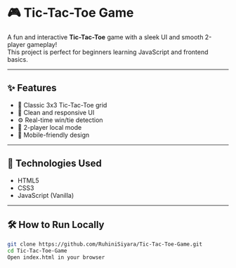 # 🎮 Tic-Tac-Toe Game

A fun and interactive **Tic-Tac-Toe** game with a sleek UI and smooth 2-player gameplay!  
This project is perfect for beginners learning JavaScript and frontend basics.

---

## ✨ Features

- 🧠 Classic 3x3 Tic-Tac-Toe grid
- 🎨 Clean and responsive UI
- ⚙️ Real-time win/tie detection
- 👥 2-player local mode
- 📱 Mobile-friendly design

---

## 🚀 Technologies Used

- HTML5  
- CSS3  
- JavaScript (Vanilla)

---

## 🛠️ How to Run Locally

```bash
git clone https://github.com/RuhiniSiyara/Tic-Tac-Toe-Game.git
cd Tic-Tac-Toe-Game
Open index.html in your browser
